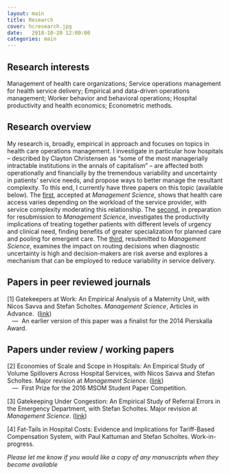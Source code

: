 ```yaml
---
layout: main
title: Research
cover: hcresearch.jpg
date:   2018-10-20 12:00:00
categories: main
---
```


## Research interests

Management of health care organizations; Service operations management for health service delivery; Empirical and data-driven operations management; Worker behavior and behavioral operations; Hospital productivity and health economics; Econometric methods.

## Research overview

My research is, broadly, empirical in approach and focuses on topics in health care operations management. I investigate in particular how hospitals – described by Clayton Christensen as “some of the most managerially intractable institutions in the annals of capitalism” – are affected both operationally and financially by the tremendous variability and uncertainty in patients’ service needs, and propose ways to better manage the resultant complexity. To this end, I currently have three papers on this topic (available below). The [first](/gatekeepers-at-work), accepted at *Management Science*, shows that health care access varies depending on the workload of the service provider, with service complexity moderating this relationship. The [second](/scale-scope-hospital-productivity), in preparation for resubmission to *Management Science*, investigates the productivity implications of treating together patients with different levels of urgency and clinical need, finding benefits of greater specialization for planned care and pooling for emergent care. The [third](/gatekeeping-under-uncertainty), resubmitted to *Management Science*, examines the impact on routing decisions when diagnostic uncertainty is high and decision-makers are risk averse and explores a mechanism that can be employed to reduce variability in service delivery.

## Papers in peer reviewed journals

[1] Gatekeepers at Work: An Empirical Analysis of a Maternity Unit, with Nicos Savva and Stefan Scholtes.
*Management Science*, Articles in Advance.&nbsp; ([link](/gatekeepers-at-work))
<br style="line-height:190%;"/>
&nbsp;&nbsp;&nbsp;—&nbsp;&nbsp;An earlier version of this paper was a finalist for the 2014 Pierskalla Award.

## Papers under review / working papers

[2] Economies of Scale and Scope in Hospitals: An Empirical Study of Volume Spillovers Across Hospital Services, with Nicos Savva and Stefan Scholtes. Major revision at *Management Science*. ([link](/scale-scope-hospital-productivity))
<br style="line-height:190%;"/>
&nbsp;&nbsp;&nbsp;—&nbsp;&nbsp;First Prize for the 2016 MSOM Student Paper Competition.

[3] Gatekeeping Under Congestion: An Empirical Study of Referral Errors in the Emergency Department, with Stefan Scholtes. Major revision at *Management Science*. ([link](/gatekeeping-under-congestion))

[4] Fat-Tails in Hospital Costs: Evidence and Implications for Tariff-Based Compensation System, with Paul Kattuman and Stefan Scholtes. Work-in-progress.

*Please let me know if you would like a copy of any manuscripts when they become available*